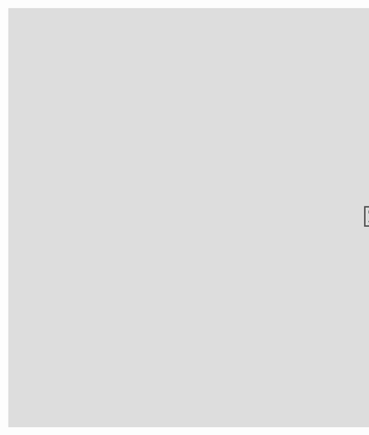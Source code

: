
<iframe src="https://v6.wiki" style="border:0px #ffffff none;" name="myiFrame" scrolling="yes" frameborder="0" marginheight="0" marginwidth="0" height="851px" width="1515x" fullscreen></iframe>
